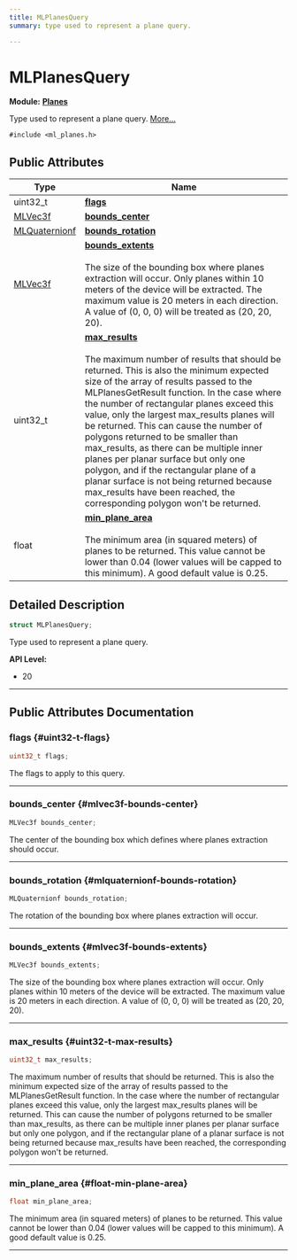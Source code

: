 ```yaml
---
title: MLPlanesQuery
summary: type used to represent a plane query. 

---
```


# MLPlanesQuery

**Module:** **[Planes](/versioned_docs/version-22-May-2023/api-ref/api/Modules/group___planes/group___planes.md)**



Type used to represent a plane query.  [More...](#detailed-description)


`#include <ml_planes.h>`

## Public Attributes

| Type           | Name           |
| -------------- | -------------- |
| uint32_t | **[flags](/versioned_docs/version-22-May-2023/api-ref/api/Modules/group___planes/struct_m_l_planes_query.md#uint32-t-flags)**  |
| [MLVec3f](/versioned_docs/version-22-May-2023/api-ref/api/Modules/group___common/struct_m_l_vec3f.md) | **[bounds_center](/versioned_docs/version-22-May-2023/api-ref/api/Modules/group___planes/struct_m_l_planes_query.md#mlvec3f-bounds-center)**  |
| [MLQuaternionf](/versioned_docs/version-22-May-2023/api-ref/api/Modules/group___common/struct_m_l_quaternionf.md) | **[bounds_rotation](/versioned_docs/version-22-May-2023/api-ref/api/Modules/group___planes/struct_m_l_planes_query.md#mlquaternionf-bounds-rotation)**  |
| [MLVec3f](/versioned_docs/version-22-May-2023/api-ref/api/Modules/group___common/struct_m_l_vec3f.md) | **[bounds_extents](/versioned_docs/version-22-May-2023/api-ref/api/Modules/group___planes/struct_m_l_planes_query.md#mlvec3f-bounds-extents)** <br></br>The size of the bounding box where planes extraction will occur. Only planes within 10 meters of the device will be extracted. The maximum value is 20 meters in each direction. A value of (0, 0, 0) will be treated as (20, 20, 20).  |
| uint32_t | **[max_results](/versioned_docs/version-22-May-2023/api-ref/api/Modules/group___planes/struct_m_l_planes_query.md#uint32-t-max-results)** <br></br>The maximum number of results that should be returned. This is also the minimum expected size of the array of results passed to the MLPlanesGetResult function. In the case where the number of rectangular planes exceed this value, only the largest max_results planes will be returned. This can cause the number of polygons returned to be smaller than max_results, as there can be multiple inner planes per planar surface but only one polygon, and if the rectangular plane of a planar surface is not being returned because max_results have been reached, the corresponding polygon won't be returned.  |
| float | **[min_plane_area](/versioned_docs/version-22-May-2023/api-ref/api/Modules/group___planes/struct_m_l_planes_query.md#float-min-plane-area)** <br></br>The minimum area (in squared meters) of planes to be returned. This value cannot be lower than 0.04 (lower values will be capped to this minimum). A good default value is 0.25.  |

## Detailed Description

```cpp
struct MLPlanesQuery;
```

Type used to represent a plane query. 




**API Level:**
  * 20




-----------
## Public Attributes Documentation

### flags {#uint32-t-flags}

```cpp
uint32_t flags;
```


The flags to apply to this query. 





-----------

### bounds_center {#mlvec3f-bounds-center}

```cpp
MLVec3f bounds_center;
```


The center of the bounding box which defines where planes extraction should occur. 





-----------

### bounds_rotation {#mlquaternionf-bounds-rotation}

```cpp
MLQuaternionf bounds_rotation;
```


The rotation of the bounding box where planes extraction will occur. 





-----------

### bounds_extents {#mlvec3f-bounds-extents}

```cpp
MLVec3f bounds_extents;
```

The size of the bounding box where planes extraction will occur. Only planes within 10 meters of the device will be extracted. The maximum value is 20 meters in each direction. A value of (0, 0, 0) will be treated as (20, 20, 20). 





-----------

### max_results {#uint32-t-max-results}

```cpp
uint32_t max_results;
```

The maximum number of results that should be returned. This is also the minimum expected size of the array of results passed to the MLPlanesGetResult function. In the case where the number of rectangular planes exceed this value, only the largest max_results planes will be returned. This can cause the number of polygons returned to be smaller than max_results, as there can be multiple inner planes per planar surface but only one polygon, and if the rectangular plane of a planar surface is not being returned because max_results have been reached, the corresponding polygon won't be returned. 





-----------

### min_plane_area {#float-min-plane-area}

```cpp
float min_plane_area;
```

The minimum area (in squared meters) of planes to be returned. This value cannot be lower than 0.04 (lower values will be capped to this minimum). A good default value is 0.25. 





-----------


